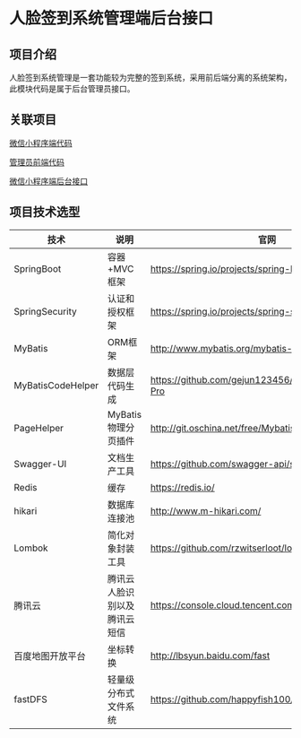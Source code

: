 # 人脸签到系统管理端后台接口

## 项目介绍

人脸签到系统管理是一套功能较为完整的签到系统，采用前后端分离的系统架构，此模块代码是属于后台管理员接口。

## 关联项目

[微信小程序端代码](https://github.com/wei1793786487/small)

[管理员前端代码](https://github.com/wei1793786487/sign-Front)

[微信小程序端后台接口](https://github.com/wei1793786487/miniend)

## 项目技术选型

| 技术              | 说明                         | 官网                                                 |
| ----------------- | ---------------------------- | ---------------------------------------------------- |
| SpringBoot        | 容器+MVC框架                 | https://spring.io/projects/spring-boot               |
| SpringSecurity    | 认证和授权框架               | https://spring.io/projects/spring-security           |
| MyBatis           | ORM框架                      | http://www.mybatis.org/mybatis-3/zh/index.html       |
| MyBatisCodeHelper | 数据层代码生成               | https://github.com/gejun123456/MyBatisCodeHelper-Pro |
| PageHelper        | MyBatis物理分页插件          | http://git.oschina.net/free/Mybatis_PageHelper       |
| Swagger-UI        | 文档生产工具                 | https://github.com/swagger-api/swagger-ui            |
| Redis             | 缓存                         | https://redis.io/                                    |
| hikari            | 数据库连接池                 | http://www.m-hikari.com/                             |
| Lombok            | 简化对象封装工具             | https://github.com/rzwitserloot/lombok               |
| 腾讯云            | 腾讯云人脸识别以及腾讯云短信  | https://console.cloud.tencent.com                    |
| 百度地图开放平台  | 坐标转换                     | http://lbsyun.baidu.com/fast                         |
| fastDFS           | 轻量级分布式文件系统         | https://github.com/happyfish100/fastdfs              |







